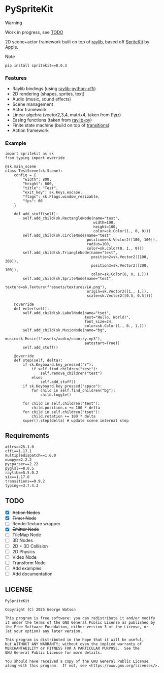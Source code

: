 # PySpriteKit

> [!WARNING]
> Work in progress, see [TODO](#todo)

2D scene+actor framework built on top of [raylib](https://github.com/raysan5/raylib), based off [SpriteKit](https://developer.apple.com/documentation/spritekit) by Apple.

> [!NOTE]
> `pip install spritekit==0.0.3`

### Features

- Raylib bindings (using [raylib-python-cffi](https://github.com/electronstudio/raylib-python-cffi/tree/master))
- 2D rendering (shapes, sprites, text)
- Audio (music, sound effects)
- Scene management
- Actor framework
- Linear algebra (vector2,3,4, matrix4, taken from [Pyrr](https://github.com/adamlwgriffiths/Pyrr))
- Easing functions (taken from [raylib-py](https://github.com/overdev/raylib-py/blob/master/src/raylibpy/easings.py))
- Finite state machine (build on top of [transitions](https://github.com/pytransitions/transitions))
- Action framework

### Example

```python3
import spritekit as sk
from typing import override

@sk.main_scene
class TestScene(sk.Scene):
    config = {
        "width": 800,
        "height": 600,
        "title": "Test",
        "exit_key": sk.Keys.escape,
        "flags": sk.Flags.window_resizable,
        "fps": 60
    }

    def add_stuff(self):
        self.add_child(sk.RectangleNode(name="test",
                                        width=100,
                                        height=100,
                                        color=sk.Color(1., 0, 0)))
        self.add_child(sk.CircleNode(name="test",
                                     position=sk.Vector2([100, 100]),
                                     radius=100,
                                     color=sk.Color(0, 1., 0)))
        self.add_child(sk.TriangleNode(name="test",
                                       position2=sk.Vector2([100, 200]),
                                       position3=sk.Vector2([200, 100]),
                                       color=sk.Color(0, 0, 1.)))
        self.add_child(sk.SpriteNode(name="test",
                                     texture=sk.Texture(f"assets/textures/LA.png"),
                                     origin=sk.Vector2([1., 1.]),
                                     scale=sk.Vector2([0.5, 0.5])))
    
    @override
    def enter(self):
        self.add_child(sk.LabelNode(name="tset",
                                    text="Hello, World!",
                                    font_size=24,
                                    color=sk.Color(1., 0., 1.)))
        self.add_child(sk.MusicNode(name="bg",
                                    music=sk.Music(f"assets/audio/country.mp3"),
                                    autostart=True))
        self.add_stuff()

    @override
    def step(self, delta):
        if sk.Keyboard.key_pressed("r"):
            if self.find_children("test"):
                self.remove_children("test")
            else:
                self.add_stuff()
        if sk.Keyboard.key_pressed("space"):
            for child in self.find_children("bg"):
                child.toggle()
        
        for child in self.children("test"):
            child.position.x += 100 * delta
        for child in self.children("tset"):
            child.rotation += 100 * delta
        super().step(delta) # update scene internal step
```

## Requirements

```
attrs==25.1.0
cffi==1.17.1
multipledispatch==1.0.0
numpy==2.2.2
pycparser==2.22
pyglsl==0.0.5
raylib==5.5.0.2
six==1.17.0
transitions==0.9.2
typing==3.7.4.3
```

## TODO

- [X] ~~Action Nodes~~
- [X] ~~Timer Node~~
- [ ] RenderTexture wrapper
- [X] ~~Emitter Node~~
- [ ] TileMap Node
- [ ] 3D Nodes
- [ ] 2D + 3D Collision
- [ ] 2D Physics
- [ ] Video Node
- [ ] Transform Node
- [ ] Add examples
- [ ] Add documentation

## LICENSE

```
PySpriteKit

Copyright (C) 2025 George Watson

This program is free software: you can redistribute it and/or modify
it under the terms of the GNU General Public License as published by
the Free Software Foundation, either version 3 of the License, or
(at your option) any later version.

This program is distributed in the hope that it will be useful,
but WITHOUT ANY WARRANTY; without even the implied warranty of
MERCHANTABILITY or FITNESS FOR A PARTICULAR PURPOSE.  See the
GNU General Public License for more details.

You should have received a copy of the GNU General Public License
along with this program.  If not, see <https://www.gnu.org/licenses/>.
```
